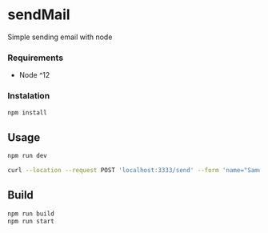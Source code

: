 # sendMail
Simple sending email with node

### Requirements
- Node ^12

### Instalation
```bash
npm install
```

## Usage
```bash
npm run dev
```
```bash
curl --location --request POST 'localhost:3333/send' --form 'name="Samuka"' --form 'mail="destino@email.com"' --form 'content="my body is over the ocean"'
```
## Build
```bash
npm run build
npm run start
```
